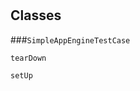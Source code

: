 # 










## Classes
    
    
###`SimpleAppEngineTestCase`



        
        
            

`tearDown`



            

`setUp`



            

        

    
